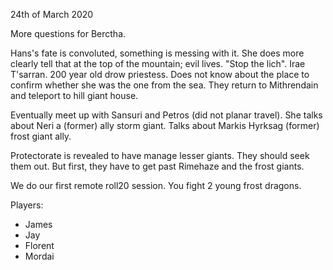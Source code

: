 24th of March 2020

More questions for Berctha.

Hans's fate is convoluted, something is messing with it.
She does more clearly tell that at the top of the mountain; evil lives. "Stop the lich".
Irae T'sarran. 200 year old drow priestess.
Does not know about the place to confirm whether she was the one from the sea.
They return to Mithrendain and teleport to hill giant house.

Eventually meet up with Sansuri and Petros (did not planar travel). She talks about Neri a (former) ally storm giant. Talks about Markis Hyrksag (former) frost giant ally.

Protectorate is revealed to have manage lesser giants. They should seek them out. But first, they have to get past Rimehaze and the frost giants.

We do our first remote roll20 session. You fight 2 young frost dragons.

Players:
- James
- Jay
- Florent
- Mordai